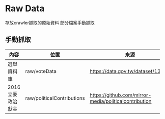 # Raw Data

存放crawler抓取的原始資料 部分檔案手動抓取

## 手動抓取

內容           | 位置                       | 來源
--------------|----------------------------|-----------------------------------
選舉資料庫      | raw/voteData               | https://data.gov.tw/dataset/13119
2016立委政治獻金| raw/politicalContributions | https://github.com/mirror-media/politicalcontribution
